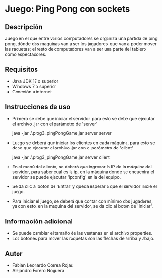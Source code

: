 # Juego: Ping Pong con sockets
## Descripción
 Juego en el que entre varios computadores se organiza una partida de ping pong, dónde dos maquinas van a ser los jugadores, que van a poder mover las raquetas; el resto de computadores van a ser una parte del tablero como espectadores.
 
## Requisitos
 - Java JDK 17 o superior 
 - Windows 7 o superior
 - Conexión a internet
 
## Instrucciones de uso
- Primero se debe que iniciar el servidor,  para esto se debe que ejecutar el archivo .jar con el parámetro de 'server'

	java -jar .\prog3_pingPongGame.jar server server

- Luego se deberá que iniciar los clientes en cada máquina, para esto se debe que ejecutar el archivo .jar con el parámetro de 'client'

	java -jar .\prog3_pingPongGame.jar server client
     
 - En el menú del cliente, se deberá que ingresar la IP de la máquina del servidor, para saber cuál es la ip, en la máquina donde se encuentra el servidor se puede ejecutar 'ipconfig' en la del equipo.
 - Se da clic al botón de 'Entrar' y queda esperar a que el servidor inicie el juego.
 - Para iniciar el juego, se deberá que contar con mínimo dos jugadores, ya con esto, en la máquina del servidor, se da clic al botón de 'Iniciar'.
 
## Información adicional
- Se puede cambiar el tamaño de las ventanas en el archivo properties.
- Los botones para mover las raquetas son las flechas de arriba y abajo.

## Autor
- Fabian Leonardo Correa Rojas
- Alejandro Forero Noguera